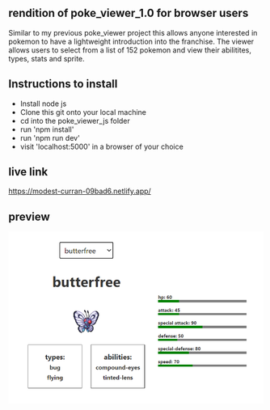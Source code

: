 ## rendition of poke_viewer_1.0 for browser users

Similar to my previous poke_viewer project this allows anyone interested in pokemon to have a lightweight introduction into the franchise. The viewer allows users to select from a list of 152 pokemon and view their abilitites, types, stats and sprite.

## Instructions to install
- Install node js
- Clone this git onto your local machine
- cd into the poke_viewer_js folder
- run 'npm install'
- run 'npm run dev'
- visit 'localhost:5000' in a browser of your choice

## live link
https://modest-curran-09bad6.netlify.app/

## preview
![preview](pokeviewerjs-image.png)